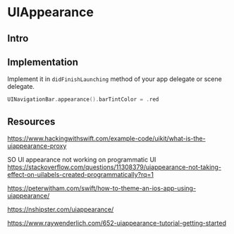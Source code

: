 
# UIAppearance


## Intro

## Implementation

Implement it in `didFinishLaunching` method of your app delegate or scene delegate.

```swift
UINavigationBar.appearance().barTintColor = .red
```

## Resources


https://www.hackingwithswift.com/example-code/uikit/what-is-the-uiappearance-proxy

SO UI appearance not working on programmatic UI 
https://stackoverflow.com/questions/11308379/uiappearance-not-taking-effect-on-uilabels-created-programmatically?rq=1

https://peterwitham.com/swift/how-to-theme-an-ios-app-using-uiappearance/

https://nshipster.com/uiappearance/

https://www.raywenderlich.com/652-uiappearance-tutorial-getting-started